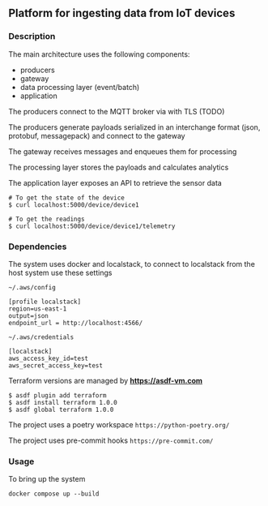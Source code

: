 ## Platform for ingesting data from IoT devices

### Description

The main architecture uses the following components:

- producers
- gateway
- data processing layer (event/batch)
- application

The producers connect to the MQTT broker via with TLS (TODO)

The producers generate payloads serialized in an interchange format (json, protobuf, messagepack) and connect to the gateway

The gateway receives messages and enqueues them for processing

The processing layer stores the payloads and calculates analytics

The application layer exposes an API to retrieve the sensor data

```
# To get the state of the device
$ curl localhost:5000/device/device1

# To get the readings
$ curl localhost:5000/device/device1/telemetry
```

### Dependencies

The system uses docker and localstack, to connect to localstack from the host system use these settings

```
~/.aws/config

[profile localstack]
region=us-east-1
output=json
endpoint_url = http://localhost:4566/

~/.aws/credentials

[localstack]
aws_access_key_id=test
aws_secret_access_key=test
```

Terraform versions are managed by **https://asdf-vm.com**

```
$ asdf plugin add terraform
$ asdf install terraform 1.0.0
$ asdf global terraform 1.0.0
```

The project uses a poetry workspace `https://python-poetry.org/`

The project uses pre-commit hooks `https://pre-commit.com/`

### Usage

To bring up the system

`docker compose up --build`
